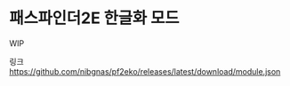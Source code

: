# 패스파인더2E 한글화 모드
WIP

링크<br>
https://github.com/nibgnas/pf2eko/releases/latest/download/module.json
